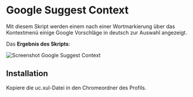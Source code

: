 # Google Suggest Context
Mit diesem Skript werden einem nach einer Wortmarkierung über das Kontextmenü einige Google Vorschläge in deutsch zur Auswahl angezeigt.

Das **Ergebnis des Skripts**:

![Screenshot Google Suggest Context](https://github.com/ardiman/userChrome.js/raw/master/googlesuggestcontext/scr_googlesuggestcontext.png)

## Installation
Kopiere die uc.xul-Datei in den Chromeordner des Profils.


